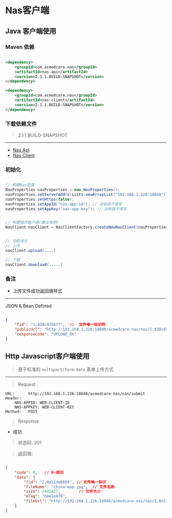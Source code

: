 # Nas客户端


## Java 客户端使用

### Maven 依赖

```xml

<dependency>
    <groupId>com.acmedcare.nas</groupId>
    <artifactId>nas-api</artifactId>
    <version>2.1.1.BUILD-SNAPSHOT</version>
</dependency>

<dependency>
    <groupId>com.acmedcare.nas</groupId>
    <artifactId>nas-client</artifactId>
    <version>2.1.1.BUILD-SNAPSHOT</version>
</dependency>

```

### 下载依赖文件

> 2.1.1.BUILD-SNAPSHOT
------
- [Nas Api](http://115.29.47.72:8082/acmedback/Acmedcare-NewIM/uploads/f88083eafe55aac197b4416a94475f17/nas-api-2.1.0.BUILD-20181202.063950-1.jar)
- [Nas Client](http://115.29.47.72:8082/acmedback/Acmedcare-NewIM/uploads/6f5561a643f2466ffa8181922b281734/nas-client-2.1.0.BUILD-20181202.063952-1.jar)



### 初始化

```java

// 构建Nas配置
NasProperties nasProperties = new NasProperties();
nasProperties.setServerAddrs(Lists.newArrayList("192.168.1.226:18848"));
nasProperties.setHttps(false);
nasProperties.setAppId("nas-app-id"); // 没有就不填写
nasProperties.setAppKey("nas-app-key"); // 没有就不填写


// 构建操作客户端(建议单例)
NasClient nasClient = NasClientFactory.createNewNasClient(nasProperties);


// 功能演示
// 上传
nasClient.upload(....)

// 下载
nasClient.download(.....)


```

### 备注

- 上传文件成功返回值样式
----------------
JSON & Bean Defined
```json

{
	"fid": "1,038c935677",  //  文件唯一标识符
	"publicUrl": "http://192.168.1.226:18848/acmedcare-nas/nas/1,038c935677", // 文件分布式访问路径
	"responseCode": "UPLOAD_OK"
}

``` 

## Http Javascript客户端使用

> 基于标准的 `multipart/form-data` 表单上传方式
----

> Request
```
URL:      http://192.168.1.226:18848/acmedcare-nas/nas/submit
Header:   
    NAS-APPID: WEB-CLIENT-ID
    NAS-APPKEY: WEB-CLIENT-KEY
Method:   POST 
```

> Response

- 成功
> 状态码: 201

> 返回值:

```json

{
    "code": 0,   // 0-成功
    "data": {
        "fid": "2,0d11de6664", // 文件唯一标识 
        "fileName": "china-map.jpg",  // 文件名称
        "size": 2441427,        // 文件大小
        "eTag": "b0e1e8f8",       
        "fileUrl": "http://192.168.1.226:18848/acmedcare-nas/nas/2,0d11de6664"  // 文件访问路径
    }
}


```


